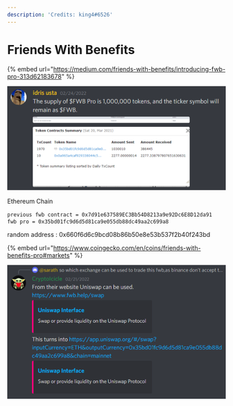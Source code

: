 ```yaml
---
description: 'Credits: king4#6526'
---
```


# Friends With Benefits

{% embed url="https://medium.com/friends-with-benefits/introducing-fwb-pro-313d62183678" %}

![](<../.gitbook/assets/image (1).png>)

Ethereum Chain

```
previous fwb contract = 0x7d91e637589EC3Bb54D8213a9e92Dc6E8D12da91
fwb pro = 0x35bd01fc9d6d5d81ca9e055db88dc49aa2c699a8
```

random address : 0x660f6d6c9bcd08b86b50e8e53b537f2b40f243bd

{% embed url="https://www.coingecko.com/en/coins/friends-with-benefits-pro#markets" %}

![](<../.gitbook/assets/image (2) (1).png>)
